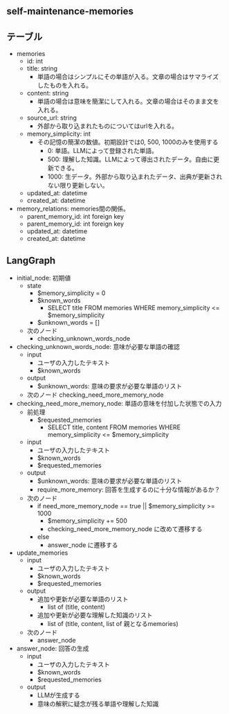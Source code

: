 ## self-maintenance-memories

## テーブル

- memories
  - id: int
  - title: string
    - 単語の場合はシンプルにその単語が入る。文章の場合はサマライズしたものを入れる。
  - content: string
    - 単語の場合は意味を簡潔にして入れる。文章の場合はそのまま文を入れる。
  - source_url: string
    - 外部から取り込まれたものについてはurlを入れる。
  - memory_simplicity: int
    - その記憶の簡潔の数値。初期設計では0, 500, 1000のみを使用する
      - 0: 単語。LLMによって登録された単語。
      - 500: 理解した知識。LLMによって導出されたデータ。自由に更新できる。
      - 1000: 生データ。外部から取り込まれたデータ、出典が更新されない限り更新しない。
  - updated_at: datetime
  - created_at: datetime
- memory_relations: memories間の関係。
  - parent_memory_id: int foreign key
  - parent_memory_id: int foreign key
  - updated_at: datetime
  - created_at: datetime

## LangGraph

- initial_node: 初期値
  - state
    - $memory_simplicity = 0
    - $known_words
      - SELECT title FROM memories WHERE memory_simplicity <= $memory_simplicity
    - $unknown_words = []
  - 次のノード
    - checking_unknown_words_node
- checking_unknown_words_node: 意味が必要な単語の確認
  - input
    - ユーザの入力したテキスト
    - $known_words
  - output
    - $unknown_words: 意味の要求が必要な単語のリスト
  - 次のノード
    checking_need_more_memory_node
- checking_need_more_memory_node: 単語の意味を付加した状態での入力
  - 前処理
    - $requested_memories
      - SELECT title, content FROM memories WHERE memory_simplicity <= $memory_simplicity
  - input
    - ユーザの入力したテキスト
    - $known_words
    - $requested_memories
  - output
    - $unknown_words: 意味の要求が必要な単語のリスト
    - require_more_memory: 回答を生成するのに十分な情報があるか？
  - 次のノード
    - if need_more_memory_node == true || $memory_simplicity >= 1000
      - $memory_simplicity += 500
      - checking_need_more_memory_node に改めて遷移する
    - else
      - answer_node に遷移する
- update_memories
  - input
    - ユーザの入力したテキスト
    - $known_words
    - $requested_memories
  - output
    - 追加や更新が必要な単語のリスト
      - list of (title, content)
    - 追加や更新が必要な理解した知識のリスト
      - list of (title, content, list of 親となるmemories)
  - 次のノード
    - answer_node
- answer_node: 回答の生成
  - input
    - ユーザの入力したテキスト
    - $known_words
    - $requested_memories
  - output
    - LLMが生成する
    - 意味の解釈に疑念が残る単語や理解した知識
